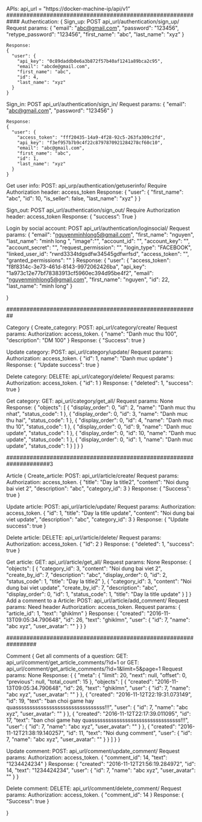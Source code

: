 
APIs:
api_url = "https://docker-machine-ip/api/v1”
############################################################
Authentication:
{
  Sign_up: POST api_url/authentication/sign_up/
    Request params:
    {
      "email": "abc@gmail.com",
      "password": "123456",
      "retype_password": "123456",
      "first_name": "abc",
      "last_name": "xyz"
    }

    Response:
    {
      "user": {
        "api_key": "0c89daddb0e6a3b872f57b40af1241a89bca2c95",
        "email": "abcde@gmail.com",
        "first_name": "abc",
        "id": 4,
        "last_name": "xyz"
      }
    }

  Sign_in: POST api_url/authentication/sign_in/
    Request params:
    {
      "email": "abc@gmail.com",
      "password": "123456"
    }

    Response:
    {
      "user": {
        "access_token": "fff20435-14a9-4f28-92c5-263fa309c2fd",
        "api_key": "f3ef957b7b9c4f22c8797870921284278cf60c10",
        "email": "abc@gmail.com",
        "first_name": "abc",
        "id": 1,
        "last_name": "xyz"
      }
    }

  Get user info: POST: api_urp/authentication/getuserinfo/
    Require Authorization header: access_token
    Response: 
    {
      "user": {
        "first_name": "abc",
        "id": 10,
        "is_seller": false,
        "last_name": "xyz"
      }
    }

  Sign_out: POST api_url/authentication/sign_out/
    Require Authorization header: access_token
    Response: 
    {
      "success”: True
    }

  Login by social account: POST api_url/authentication/loginsocial/
    Request params:
    {
      "email": "nguyenminhlong5@gmail.com",
      "first_name": "nguyen",
      "last_name": "minh long ",
      "image":"",
      "account_id": "",
      "account_key": "",
      "account_secret": "",
      "request_permission": "",
      "login_type": "FACEBOOK",
      "linked_user_id": "rwrd3334tdgsdfw34545gdfwrfsd",
      "access_token": "",
      "granted_permissions": ""
    }
    Response: 
    {
      "user": {
        "access_token": "f8f8314c-3e73-461d-8143-9972062426ba",
        "api_key": "1a973c12e77bf78383913cf5960ec394d95be4f2",
        "email": "nguyenminhlong5@gmail.com",
        "first_name": "nguyen",
        "id": 22,
        "last_name": "minh long"
    }
  
  
}

##########################################################

Category
{
  Create_category: POST: api_url/category/create/
    Request params: Authorization: access_token.
      {
        "name": "Danh muc thu 100",
        "description": "DM 100"
      }
    Response:
      {
        "Success": true
      }

  Update category: POST: api_url/category/update/
    Request params: Authorization: access_token.
      {
        "id": 1,
        name": "Danh muc update"
      }
    Response:
      {
        "Update success": true
      }

  Delete category: DELETE: api_url/category/delete/
   Request params: Authorization: access_token.
      {
        "id": 1
      }
    Response:
      {
        "deleted": 1,
        "success": true
      }

  Get category: GET: api_url/category/get_all/
   Request params:
      None
    Response:
      {
        "objects": [
          {
            "display_order": 0,
            "id": 2,
            "name": "Danh muc thu nhat",
            "status_code": 1
          },
          {
            "display_order": 0,
            "id": 3,
            "name": "Danh muc thu hai",
            "status_code": 1
          },
          {
            "display_order": 0,
            "id": 4,
            "name": "Danh muc thu 10",
            "status_code": 1
          },
          {
            "display_order": 0,
            "id": 9,
            "name": "Danh muc update",
            "status_code": 1
          },
          {
            "display_order": 0,
            "id": 10,
            "name": "Danh muc update",
            "status_code": 1
          },
          {
            "display_order": 0,
            "id": 1,
            "name": "Danh muc update",
            "status_code": 1
          }
        ]
      }
}

#####################################################################3

Article
{
  Create_article: POST: api_url/article/create/
    Request params: Authorization: access_token.
      {
            "title": "Day la title2",
            "content": "Noi dung bai viet 2",
            "description": "abc",
            "category_id": 3
      }
    Response:
      {
        "Success": true
      }

  Update article: POST: api_url/article/update/
    Request params: Authorization: access_token.
      {
        "id": 1,
        "title": "Day la title update",
        "content": "Noi dung bai viet update",
        "description": "abc",
        "category_id": 3
      }
    Response:
      {
        "Update success": true
      }

  Delete article: DELETE: api_url/article/delete/
   Request params: Authorization: access_token.
      {
        "id": 2
      }
    Response:
      {
        "deleted": 1,
        "success": true
      }

  Get article: GET: api_url/article/get_all/
   Request params:
      None
    Response:
      {
        "objects": [
          {
            "category_id": 3,
            "content": "Noi dung bai viet 2",
            "create_by_id": 7,
            "description": "abc",
            "display_order": 0,
            "id": 2,
            "status_code": 1,
            "title": "Day la title2"
          },
          {
            "category_id": 3,
            "content": "Noi dung bai viet update",
            "create_by_id": 7,
            "description": "abc",
            "display_order": 0,
            "id": 1,
            "status_code": 1,
            "title": "Day la title update"
          }
        ]
      }
  Add a comment to a Article: POST: api_url/article/add_comment/
    Request params: Need header Authorization: access_token.
    Request params:
    {
      "article_id": 1,
      "text": "ghiklmn"
    }
    Response:
    {
      "created": "2016-11-13T09:05:34.790648",
      "id": 26,
      "text": "ghiklmn",
      "user": {
        "id": 7,
        "name": "abc xyz",
        "user_avatar": ""
      }
    }
}

#################################################################

Comment
{
  Get all comments of a question: GET: api_url/comment/get_article_comments/?id=1
  or GET: api_url/comment/get_article_comments/?id=1&limit=5&page=1
    Request params: None
    Response:
    {
      {
        "meta": {
          "limit": 20,
          "next": null,
          "offset": 0,
          "previous": null,
          "total_count": 15
        },
        "objects": [
          {
            "created": "2016-11-13T09:05:34.790648",
            "id": 26,
            "text": "ghiklmn",
            "user": {
              "id": 7,
              "name": "abc xyz",
              "user_avatar": ""
            }
          },
          {
            "created": "2016-11-12T22:19:31.073149",
            "id": 19,
            "text": "ban choi game hay quassssssssssssssssssssssssssssssss!!!",
            "user": {
              "id": 7,
              "name": "abc xyz",
              "user_avatar": ""
            }
          },
          {
            "created": "2016-11-12T22:17:39.011095",
            "id": 17,
            "text": "ban choi game hay quassssssssssssssssssssssssssssssss!!!",
            "user": {
              "id": 7,
              "name": "abc xyz",
              "user_avatar": ""
            }
          },
          {
            "created": "2016-11-12T21:38:19.140257",
            "id": 11,
            "text": "Noi dung comment",
            "user": {
              "id": 7,
              "name": "abc xyz",
              "user_avatar": ""
            }
          }
        ]
      }
    }

  Update comment: POST: api_url/comment/update_comment/
    Request params: Authorization: access_token.
      {
        "comment_id": 14,
        "text": "1234424234"
      }
    Response:
    {
      "created": "2016-11-12T21:56:19.284972",
      "id": 14,
      "text": "1234424234",
      "user": {
        "id": 7,
        "name": "abc xyz",
        "user_avatar": ""
      }
    }

  Delete comment: DELETE: api_url/comment/delete_comment/
   Request params: Authorization: access_token.
      {
        "comment_id": 14
      }
    Response:
      {
        "Success": true
      }


}